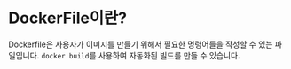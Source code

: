 # DockerFile이란?

Dockerfile은 사용자가 이미지를 만들기 위해서 필요한 명령어들을 작성할 수 있는 파일입니다. `docker build`를 사용하여 자동화된 빌드를 만들 수 있습니다.
